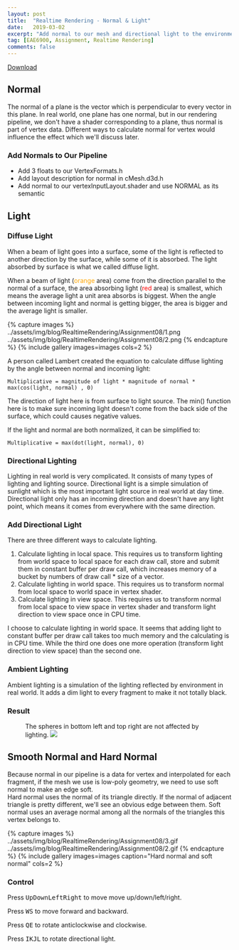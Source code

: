 ```yaml
---
layout: post
title:  "Realtime Rendering - Normal & Light"
date:   2019-03-02
excerpt: "Add normal to our mesh and directional light to the environment"
tag: [EAE6900, Assignment, Realtime Rendering]
comments: false
---
```


 <div markdown="0"><a href="https://drive.google.com/open?id=1ZyPRUs3394yYWSIcCTOPJpCQ7wOgzk0Q" class="btn btn-info">Download</a></div>

## Normal
The normal of a plane is the vector which is perpendicular to every vector in this plane. In real world, one plane has one normal, but in our rendering pipeline, we don't have a shader corresponding to a plane, thus normal is part of vertex data. Different ways to calculate normal for vertex would influence the effect which we'll discuss later.

### Add Normals to Our Pipeline
* Add 3 floats to our VertexFormats.h
* Add layout description for normal in cMesh.d3d.h
* Add normal to our vertexInputLayout.shader and use NORMAL as its semantic

## Light
### Diffuse Light
When a beam of light goes into a surface, some of the light is reflected to another direction by the surface, while some of it is absorbed. The light absorbed by surface is what we called diffuse light.

When a beam of light (<span style="color:orange">orange</span> area) come from the direction parallel to the normal of a surface, the area absorbing light (<span style="color:red">red</span> area) is smallest, which means the average light a unit area absorbs is biggest. When the angle between incoming light and normal is getting bigger, the area is bigger and the average light is smaller. 

{% capture images %}
    ../assets/img/blog/RealtimeRendering/Assignment08/1.png
    ../assets/img/blog/RealtimeRendering/Assignment08/2.png
{% endcapture %}
{% include gallery images=images cols=2 %}

A person called Lambert created the equation to calculate diffuse lighting by the angle between normal and incoming light:

`Multiplicative = magnitude of light * magnitude of normal * max(cos(light, normal) , 0)`

The direction of light here is from surface to light source. The min() function here is to make sure incoming light doesn't come from the back side of the surface, which could causes negative values.

If the light and normal are both normalized, it can be simplified to:

`Multiplicative = max(dot(light, normal), 0)`

### Directional Lighting

Lighting in real world is very complicated. It consists of many types of lighting and lighting source. Directional light is a simple simulation of sunlight which is the most important light source in real world at day time. Directional light only has an incoming direction and doesn't have any light point, which means it comes from everywhere with the same direction.

### Add Directional Light
There are three different ways to calculate lighting.
1. Calculate lighting in local space. This requires us to transform lighting from world space to local space for each draw call, store and submit them in constant buffer per draw call, which increases memory of a bucket by numbers of draw call * size of a vector.
2. Calculate lighting in world space. This requires us to transform normal from local space to world space in vertex shader.
3. Calculate lighting in view space. This requires us to transform normal from local space to view space in vertex shader and transform light direction to view space once in CPU time.

I choose to calculate lighting in world space. It seems that adding light to constant buffer per draw call takes too much memory and the calculating is in CPU time. While the third one does one more operation (transform light direction to view space) than the second one.

### Ambient Lighting
Ambient lighting is a simulation of the lighting reflected by environment in real world. It adds a dim light to every fragment to make it not totally black.

### Result
<figure>
    The spheres in bottom left and top right are not affected by lighting.
	<a href="    ../assets/img/blog/RealtimeRendering/Assignment08/1.gif"><img src="    ../assets/img/blog/RealtimeRendering/Assignment08/1.gif"></a>
</figure>

## Smooth Normal and Hard Normal
Because normal in our pipeline is a data for vertex and interpolated for each fragment, if the mesh we use is low-poly geometry, we need to use soft normal to make an edge soft.  
Hard normal uses the normal of its triangle directly. If the normal of adjacent triangle is pretty different, we'll see an obvious edge between them. Soft normal uses an average normal among all the normals of the triangles this vertex belongs to.

{% capture images %}
    ../assets/img/blog/RealtimeRendering/Assignment08/3.gif
    ../assets/img/blog/RealtimeRendering/Assignment08/2.gif
{% endcapture %}
{% include gallery images=images caption="Hard normal and soft normal" cols=2 %}

### Control
Press <kbd>Up</kbd><kbd>Down</kbd><kbd>Left</kbd><kbd>Right</kbd> to move move up/down/left/right.

Press <kbd>W</kbd><kbd>S</kbd> to move forward and backward.

Press <kbd>Q</kbd><kbd>E</kbd> to rotate anticlockwise and clockwise.

Press <kbd>I</kbd><kbd>K</kbd><kbd>J</kbd><kbd>L</kbd> to rotate directional light.

